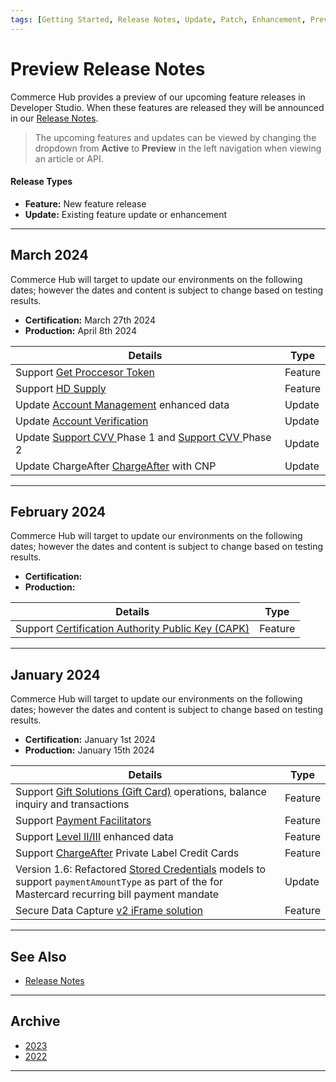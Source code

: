 ```yaml
---
tags: [Getting Started, Release Notes, Update, Patch, Enhancement, Preview]
---
```


# Preview Release Notes

Commerce Hub provides a preview of our upcoming feature releases in Developer Studio. When these features are released they will be announced in our [Release Notes](?path=docs/Release-Notes-Alerts/Release-Notes.md).

<!-- theme: info -->
> The upcoming features and updates can be viewed by changing the dropdown from **Active** to **Preview** in the left navigation when viewing an article or API.

#### Release Types

- **Feature:** New feature release
- **Update:** Existing feature update or enhancement

---

## March 2024

Commerce Hub will target to update our environments on the following dates; however the dates and content is subject to change based on testing results.

- **Certification:** March 27th 2024
- **Production:** April 8th 2024

| Details | Type |
| ----- | ----- |
| Support [Get Proccesor Token](?path=docs/Resources/API-Documents/Payments_VAS/Get-Proccesor-Token.md)  | Feature |
| Support [HD Supply](?path=docs/Resources/Guides/Payment-Sources/Private-Label/HDS.md) | Feature |
| Update [Account Management](?path=docs/Resources/Guides/Dev-Studio/Account-Management.md) enhanced data | Update |
| Update [Account Verification](?path=docs/Resources/API-Documents/Payments_VAS/Verification.md) | Update |
| Update [Support CVV ](?path=docs/Online-Mobile-Digital/Secure-Data-Capture/API/API-Direct.md) Phase 1 and [Support CVV ](?path=docs/Online-Mobile-Digital/Secure-Data-Capture/Payment-JS/Payment-JS.md) Phase 2 | Update |
|Update  ChargeAfter [ChargeAfter](?path=docs/Resources/Guides/Payment-Sources/Private-Label/Charge-After.md) with CNP | Update |

---

## February 2024

Commerce Hub will target to update our environments on the following dates; however the dates and content is subject to change based on testing results.

- **Certification:** 
- **Production:** 

| Details | Type |
| ----- | ----- |
| Support [Certification Authority Public Key (CAPK)](?path=docs/In-Person/Device_Management/CAPK.md) | Feature |

---

## January 2024

Commerce Hub will target to update our environments on the following dates; however the dates and content is subject to change based on testing results.

- **Certification:** January 1st 2024
- **Production:** January 15th 2024

| Details | Type |
| ----- | ----- |
| Support [Gift Solutions (Gift Card)](?path=docs/Resources/Guides/Payment-Sources/Gift-Card.md) operations, balance inquiry and transactions | Feature |
| Support [Payment Facilitators](?path=docs/Resources/Guides/Partners/PFAC/Payment-Faciliator.md) | Feature |
| Support [Level II/III](?path=docs/Resources/Guides/Level23/Level23.md) enhanced data | Feature |
| Support [ChargeAfter](?path=docs/Resources/Guides/Payment-Sources/Private-Label/Charge-After.md) Private Label Credit Cards | Feature |
| Version 1.6: Refactored [Stored Credentials](?path=docs/Resources/Guides/Stored-Credentials.md) models to support `paymentAmountType` as part of the for Mastercard recurring bill payment mandate | Update |
| Secure Data Capture [v2 iFrame solution](?path=docs/Online-Mobile-Digital/Secure-Data-Capture/iFrame-JS/iFrame-JS.md) | Feature |

---

## See Also

- [Release Notes](?path=docs/Release-Notes-Alerts/Release-Notes.md)

---

## Archive

- [2023](?path=docs/Release-Notes-Alerts/PRN-2023.md)
- [2022](?path=docs/Release-Notes-Alerts/PRN-2022.md)

---
